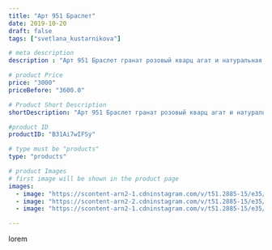 ```yaml
---
title: "Арт 951 Браслет"
date: 2019-10-20
draft: false
tags: ["svetlana_kustarnikova"]

# meta description
description : "Арт 951 Браслет гранат розовый кварц агат и натуральная кожа 8 рядов  ПРОДАНО Автор дизайна модели mea _ elena _"

# product Price
price: "3000"
priceBefore: "3600.0"

# Product Short Description
shortDescription: "Арт 951 Браслет гранат розовый кварц агат и натуральная кожа 8 рядов  ПРОДАНО Автор дизайна модели mea _ elena _"

#product ID
productID: "B31Ai7wIFSy"

# type must be "products"
type: "products"

# product Images
# first image will be shown in the product page
images:
  - image: "https://scontent-arn2-1.cdninstagram.com/v/t51.2885-15/e35/72303707_404304690250435_7164109175596026205_n.jpg?se=7&tp=1&_nc_ht=scontent-arn2-1.cdninstagram.com&_nc_cat=107&_nc_ohc=x0wzsr50FmAAX_HPoi0&oh=41e95477f7a1994573ca31abe2a70862&oe=606CBF96&ig_cache_key=MjE1ODYzMzk4NzExNTg4NDMyOQ%3D%3D.2"
  - image: "https://scontent-arn2-2.cdninstagram.com/v/t51.2885-15/e35/75372359_964683387198977_8600062336814513909_n.jpg?se=7&tp=1&_nc_ht=scontent-arn2-2.cdninstagram.com&_nc_cat=105&_nc_ohc=7w1fRMXcf1YAX8MUOiW&oh=18c826a058808d24ac70089e80293c26&oe=606D36CC&ig_cache_key=MjE1ODYzMzk4NzEyNDMwMzcxMQ%3D%3D.2"
  - image: "https://scontent-arn2-1.cdninstagram.com/v/t51.2885-15/e35/74607013_200358097634227_8845406924285217493_n.jpg?se=7&tp=1&_nc_ht=scontent-arn2-1.cdninstagram.com&_nc_cat=107&_nc_ohc=YDM_EEdmb7UAX8-zhJC&oh=b462add687d92257339ac05f4d29073b&oe=606C5A01&ig_cache_key=MjE1ODYzMzk4NzEyNDI0MTAwNg%3D%3D.2"

---
```

lorem
